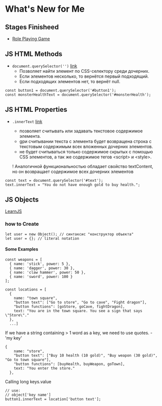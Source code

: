 # What's New for Me

## Stages Finisheed

* [Role Playing Game](https://www.freecodecamp.org/learn/javascript-algorithms-and-data-structures-v8/#learn-basic-javascript-by-building-a-role-playing-game)

## JS HTML Methods 

* ```document.querySelector('')``` [link](https://doka.guide/js/query-selector/) 
  + Позволяет найти элемент по CSS-селектору среди дочерних. 
  + Если элементов несколько, то вернётся первый подходящий. 
  + Если подходящих элементов нет, то вернёт null.

```
const button1 = document.querySelector('#button1');
const monsterHealthText = document.querySelector('#monsterHealth');
```

## JS HTML Properties

* ```.innerText``` [link](https://doka.guide/js/element-innertext/)

  * позволяет считывать или задавать текстовое содержимое элемента. 
  * gри считывании текста с элемента будет возвращена строка с текстовым содержимым всех вложенных дочерних элементов. 
  * не будет считываться только содержимое скрытых с помощью CSS элементов, а так же содержимое тегов \<script> и \<style>.

  ! Аналогичной функциональностью обладает свойство textContent, но он возвращает содержимое всех дочерних элементов

```
const text = document.querySelector('#text');
text.innerText = "You do not have enough gold to buy health.";
```
## JS Objects
[LearnJS](https://learn.javascript.ru/object)

### how to Create

```
let user = new Object(); // синтаксис "конструктор объекта"
let user = {}; // literal notation
``` 

#### Some Examples

```
const weapons = [
  { name: 'stick', power: 5 },
  { name: 'dagger', power: 30 },
  { name: 'claw hammer', power: 50 },
  { name: 'sword', power: 100 }
];
```

```
const locations = [
  {
    name: "town square",
    "button text": ["Go to store", "Go to cave", "Fight dragon"],
    "button functions": [goStore, goCave, fightDragon],
    text: "You are in the town square. You see a sign that says \"Store\"."
  }, 
  ...]
```

If we have a string containing > 1 word as a key, we need to use quotes. - 'my key'

```
{
    name: "store",
    "button text": ["Buy 10 health (10 gold)", "Buy weapon (30 gold)", "Go to town square"],
    "button functions": [buyHealth, buyWeapon, goTown],
    text: "You enter the store."
  },
```
Calling long keys.value

```
// use:
// object['key name']
button1.innerText = location['button text']; 
```